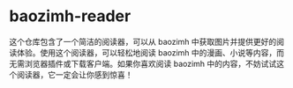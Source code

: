 # baozimh-reader
这个仓库包含了一个简洁的阅读器，可以从 baozimh 中获取图片并提供更好的阅读体验。使用这个阅读器，可以轻松地阅读 baozimh 中的漫画、小说等内容，而无需浏览器插件或下载客户端。如果你喜欢阅读 baozimh 中的内容，不妨试试这个阅读器，它一定会让你感到惊喜！
